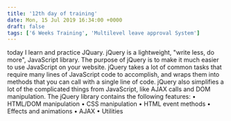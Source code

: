 ```yaml
---
title: '12th day of training'
date: Mon, 15 Jul 2019 16:34:00 +0000
draft: false
tags: ['6 Weeks Training', 'Multilevel leave approval System']
---
```


today I learn and practice JQuary. jQuery is a lightweight, "write less, do more", JavaScript library. The purpose of jQuery is to make it much easier to use JavaScript on your website. jQuery takes a lot of common tasks that require many lines of JavaScript code to accomplish, and wraps them into methods that you can call with a single line of code. jQuery also simplifies a lot of the complicated things from JavaScript, like AJAX calls and DOM manipulation. The jQuery library contains the following features: • HTML/DOM manipulation • CSS manipulation • HTML event methods • Effects and animations • AJAX • Utilities